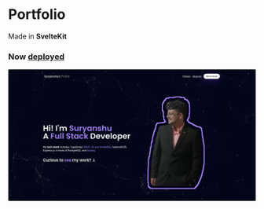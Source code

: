 # Portfolio

Made in **SvelteKit**

### Now [deployed](https://find-suryanshu.vercel.app)

![Preview](./static/assets/preview.png)
